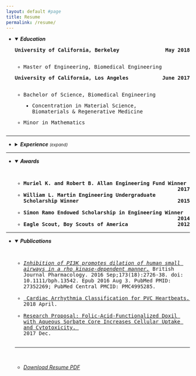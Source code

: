 ```yaml
---
layout: default #page
title: Resume
permalink: /resume/
---
```

<ul><li>
<details open><summary><em><strong>Education</strong></em></summary>

<pre><div style="white-space: pre-wrap;"><div style="text-align: left;"><strong>University of California, Berkeley<span style="float:right;">May 2018</span>
</strong></div>
<ul><li>Master of Engineering, Biomedical Engineering</li></ul></div></pre>
<pre><div style="white-space: pre-wrap;"><div style="text-align: left;"><strong>University of California, Los Angeles<span style="float:right;">June 2017</span>
</strong></div>
<ul><li><p>Bachelor of Science, Biomedical Engineering
<ul><li>Concentration in Material Science,
Biomaterials & Regenerative Medicine</li></ul></p></li><li><p>Minor in Mathematics</p></li></ul></div></pre></details>
<p></p></li></ul>
<hr>
<ul><li>
<details><summary><em><strong>Experience</strong></em> <i><small>(expand)</small></i></summary>
<pre><div style="white-space: pre-wrap;"><div style="text-align: left"><strong>Kelvi                                                                                                              <span style="float: right;">June 2018 - Present</span>
R&D Engineer                                       <span style="float: right;">Los Angeles, CA</span></strong></div>
<ul><li>Under supervision applies functional specifications and uses engineering tools to design hardware, electronic circuits, control systems and algorithms for product changes and new development</li>
<li>Develop and maintain proprietary data collection software tools</li>
<li>Uses software tools or applications to perform routine analysis to predict performance of electronic circuits and control systems and identifies design improvements by evaluating results</li>
<li>Performs reliability analysis such as risk assessments and Failure Mode Effects Analysis by compiling and examining data</li>
<li>Identifies testing requirements at a system level with the emphasis on complying with 60601-1 test standards and Kelvi’s procedures</li>
<li>Coordinates with project leads to produce project deliverables by assessing input requirements and applying functional specifications</li>
<li>Develops relationships through excellent communication skills and acts as a key resource to create innovative solutions</li></ul></div></pre>
<pre><div style="white-space: pre-wrap;"><div style="text-align: left"><strong>Bio-Rad Laboratories<span style="float:right;">April 2017 – December 2017</span>
Manufacturing and Quality Engineering Intern<span style="float:right;">Lake Forest, CA</span></strong></div>
<ul><li>Design, research, analyze, and test biomanufacturing processes</li>
<li>Use mechanistic and phenomenological models to perform root cause analysis</li>
<li>Support corrective and preventative action (CAPA) process</li>
<li>Produce business impact and technical reports supporting corrective actions</li>
<li>Manage and update SOP and MP documentation</li>
<li>Perform process and equipment qualifications (IQ/PQ/OQ)</li></ul></div></pre>
<pre><div style="white-space: pre-wrap;"><div style="text-align: left"><strong>UCSF-Berkeley Joint Capstone Project<span style="float:right;">Sept 2017 – June 2019</span>
Data Analyst<span style="float:right;">Berkeley, CA</span></strong></div>
<ul><li>Utilize Python and TensorFlow to analyze clinical electrocardiogram time series</li>
<li>Apply a series of classifiers for Premature Ventricular Contraction (PVC) electrocardiogram events including Naïve Bayes, convolutional neural network (CNN), and Random Forest</li>
<li>Achieve a lower false positive alarm rate, reducing nurse alarm fatigue</li></ul></div></pre>

<pre><div style="white-space: pre-wrap;"><div style="text-align: left"><strong>Forcyte Biotechnologies, Inc.<span style="float:right;">Sept 2015 – Jan 2017</span>
Undergraduate Researcher<span style="float:right;">Los Angeles, CA</span></strong></div>
<ul><li>Develop a novel force phenotyping platform ideal for high throughput pharmaceutical screening</li>
<li>Measure single cell contractile forces on Fibronectin-treated PDMS patterns</li>
<li>Execute Microfabrication, Staining, and Fluorescent Microscopy techniques</li>
<li>Published results in the British Journal of Pharmacology</li></ul></div></pre></details>
<p></p></li></ul>
<hr>
<ul><li><details open><summary><em><strong>Awards</strong></em></summary>
<pre><div style="white-space: pre-wrap;"><strong>
<ul><li>Muriel K. and Robert B. Allan Engineering Fund Winner <span style="float:right;">2017</span></li>
<li>William L. Martin Engineering Undergraduate Scholarship Winner <span style="float:right;">2015</span></li>
<li>Simon Ramo Endowed Scholarship in Engineering Winner <span style="float:right;">2014</span></li>
<li>Eagle Scout, Boy Scouts of America <span style="float:right;">2012</span></li></ul></strong></div></pre></details>
<p></p></li></ul>
<hr>
<ul><li>
<details open><summary><em><strong>Publications</strong></em></summary>
<pre><div style="white-space: pre-wrap;">
<ul><li><em><a href="https://www.ncbi.nlm.nih.gov/pubmed/27352269">Inhibition of PI3K promotes dilation of human small airways in a rho kinase-dependent manner.</a></em> British Journal Pharmacology. 2016 Sep;173(18):2726-38. doi: 10.1111/bph.13542. Epub 2016 Aug 3. PubMed PMID: 27352269; PubMed Central PMCID: PMC4995285.</li>
<li><a href="../assets/Cardiac_Arrhythmia_Classification_for_PVC_Heartbeats.pdf"> Cardiac Arrhythmia Classification for PVC Heartbeats. </a>
2018 April.
</li>
<li><a href="../assets/Folic-Acid-Functionalized_Doxil_with_Aqueous_Sorbate_Core_Increases_CellularUptake_and_Cytotoxicity.pdf">Research Proposal: Folic-Acid-Functionalized Doxil with Aqueous Sorbate Core Increases Cellular Uptake and Cytotoxicity. </a>
2017 Dec.
</li>
</ul></div></pre>
</details>

<hr>

<div style="white-space: pre-wrap;">
<ul><li><em><a href="../assets/AdamAndrews_Resume_R.pdf">Download Resume PDF</a></em></li></ul></div>